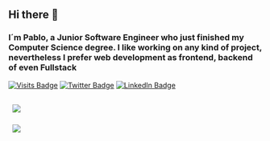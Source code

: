## Hi there 👋
### I´m Pablo, a Junior Software Engineer who just finished my Computer Science degree. I like working on any kind of project, nevertheless I prefer web development as frontend, backend of even Fullstack



[![Visits Badge](https://badges.pufler.dev/visits/braydoncoyer/braydoncoyer)](https:braydoncoyer.dev)
[![Twitter Badge](https://img.shields.io/badge/Twitter-Profile-informational?style=flat&logo=twitter&logoColor=white&color=1CA2F1)](https://twitter.com/phdez20)
[![LinkedIn Badge](https://img.shields.io/badge/LinkedIn-Profile-informational?style=flat&logo=linkedin&logoColor=white&color=0D76A8)](https://www.linkedin.com/in/pablo-hern%C3%A1ndez-caracena-79838b1b8/)


<!-- Pinned Repositories -->

<a href="https://github.com/pnandez/DashBoardFutbol">
  <img align="center" style="margin:1rem 0.5rem" src="https://github-readme-stats.vercel.app/api/pin/?username=pnandez&repo=DashBoardFutbol&title_color=ffffff&text_color=c9cacc&icon_color=4AB197&bg_color=1A2B34" />
</a>

<br>

<a href="https://github.com/pnandez/typescript-TDD-boilerplate">
  <img align="center" style="margin:0.5rem" src="https://github-readme-stats.vercel.app/api/pin/?username=pnandez&repo=typescript-TDD-boilerplate&title_color=ffffff&text_color=c9cacc&icon_color=4AB197&bg_color=1A2B34" />
</a>



<!--
**pnandez/pnandez** is a ✨ _special_ ✨ repository because its `README.md` (this file) appears on your GitHub profile.

Here are some ideas to get you started:

- 🔭 I’m currently working on ...
- 🌱 I’m currently learning ...
- 👯 I’m looking to collaborate on ...
- 🤔 I’m looking for help with ...
- 💬 Ask me about ...
- 📫 How to reach me: ...
- 😄 Pronouns: ...
- ⚡ Fun fact: ...
-->
